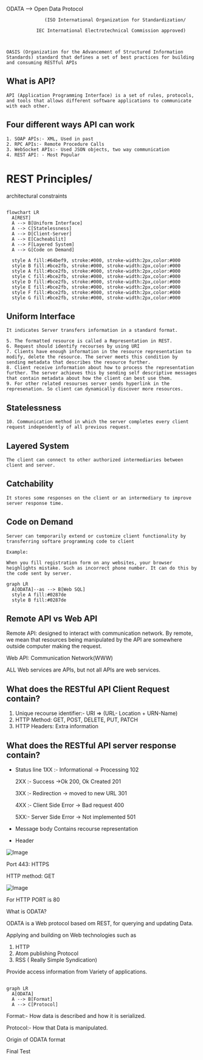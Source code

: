 



ODATA —> Open Data Protocol 

                  (ISO International Organization for Standardization/

               IEC International Electrotechnical Commission approved)

    

    OASIS (Organization for the Advancement of Structured Information Standards) standard that defines a set of best practices for building and consuming RESTful APIs

     

## What is API?

    API (Application Programming Interface) is a set of rules, protocols, and tools that allows different software applications to communicate with each other.

## Four different ways API can work

    1. SOAP APIs:- XML, Used in past
    2. RPC APIs:- Remote Procedure Calls
    3. WebSocket APIs:- Used JSON objects, two way communication
    4. REST API: - Most Popular
    

# REST Principles/ 
architectural constraints

    

```mermaid

flowchart LR
  A[REST]
  A --> B[Uniform Interface]
  A --> C[Statelessness]
  A --> D[Client-Server]
  A --> E[Cacheabilit]
  A --> F[Layered System]
  A --> G[Code on Demand]
  
  style A fill:#64bef9, stroke:#000, stroke-width:2px,color:#000
  style B fill:#bce2fb, stroke:#000, stroke-width:2px,color:#000
  style A fill:#bce2fb, stroke:#000, stroke-width:2px,color:#000
  style C fill:#bce2fb, stroke:#000, stroke-width:2px,color:#000
  style D fill:#bce2fb, stroke:#000, stroke-width:2px,color:#000
  style E fill:#bce2fb, stroke:#000, stroke-width:2px,color:#000
  style F fill:#bce2fb, stroke:#000, stroke-width:2px,color:#000
  style G fill:#bce2fb, stroke:#000, stroke-width:2px,color:#000

```

## Uniform Interface

    It indicates Server transfers information in a standard format.

    5. The formatted resource is called a Representation in REST.
    6. Request should identify recourses by using URI
    7. Clients have enough information in the resource representation to modify, delete the resource. The server meets this condition by sending metadata that describes the resource further. 
    8. Client receive information about how to process the representation further. The server achieves this by sending self descriptive messages that contain metadata about how the client can best use them.
    9. For other related resourses server sends hyperlink in the represenation. So client can dynamically discover more resources.
    

## Statelessness

    

    10. Communication method in which the server completes every client request independently of all previous request.
## Layered System

    

    The client can connect to other authorized intermediaries between client and server.

## Catchability

    It stores some responses on the client or an intermediary to improve server response time.

## Code on Demand

    Server can temporarily extend or customize client functionality by transferring softare programming code to client

    Example:

    When you fill registration form on any websites, your browser heighlights mistake. Such as incorrect phone number. It can do this by the code sent by server. 

    

    

    



```mermaid
graph LR
  A[ODATA]--as --> B[Web SQL]
  style A fill:#0287de
  style B fill:#0287de
```





## Remote API vs Web API

Remote API: designed to interact with communication network. By remote, we mean that resources being manipulated by the API are somewhere outside computer making the request.



Web API: Communication Network(WWW)

ALL Web services are APIs, but not all APIs are web services.

## What does the RESTful API Client Request contain?

1. Unique recourse identifier:- URI ⇒ (URL- Location + URN-Name)
1. HTTP Method: GET, POST, DELETE, PUT, PATCH
1. HTTP Headers: Extra information


## What does the RESTful API server response contain?



- Status  line 
  1XX :- Informational → Processing 102

  2XX :- Success →Ok 200, Ok Created 201

  3XX :- Redirection → moved to new URL 301

  4XX :- Client Side Error → Bad request 400

  5XX:- Server Side Error → Not implemented 501



- Message body
  Contains recourse representation

-  Header


![Image](https://prod-files-secure.s3.us-west-2.amazonaws.com/957548da-634d-4c7f-b0aa-dd4d7a9da4c5/de3257b0-99da-4a97-9108-71d731170890/image.png?X-Amz-Algorithm=AWS4-HMAC-SHA256&X-Amz-Content-Sha256=UNSIGNED-PAYLOAD&X-Amz-Credential=ASIAZI2LB466YU6YTMWI%2F20251031%2Fus-west-2%2Fs3%2Faws4_request&X-Amz-Date=20251031T123132Z&X-Amz-Expires=3600&X-Amz-Security-Token=IQoJb3JpZ2luX2VjEEwaCXVzLXdlc3QtMiJHMEUCIGFga1jG2gtOykQflXCCWdOvunUcOzFIxns0W5wz2Re2AiEAyPLIMli5%2Fwxc5A6DJ2dzKAG3%2BDl5bovkPmmK9de5TAYq%2FwMIFRAAGgw2Mzc0MjMxODM4MDUiDGeKH6piXGUJcmnefCrcA1fzLlpFbMEqAutgMylYEkBFMhR6rJli9cd7EqnIgppWQBuf7N1m1MZQC7Ngbk9C5s3ieSr4EEjoumaWGiRdsrASGPIsO3uFNqMR5TEVCBV7PjWVifputPkeCwSS%2Bv3oEnSjHrEx7rfKc%2FsBn5ubHF2xk44AIn%2By376RKgbgjUYPSoaa6dDnCaxOHPF7xqcHaqN1iTo9N8iMwa8YV%2BGW%2BcbtgCIDNFQW2aboa4MmnOny%2FVfOP55jcL4ZElc9gJiATaVsIJQyf2DUO1q%2BLesXU000vkecOTV8IIWILekT62T75Woie2fzaFfOK1rv7kPDTE%2ByaAFJ7XPs2rxmdhH9t1P42fvwF4G336ESf7K3laltTEAGK696CduGOmKNeQihi0qt6WeLpk4REyJBWVm%2FSYmlcFrTl1E7KvoUfZscpra5PdWzKdFyrNDScoFgHaX%2FHTypm3SO9a1Lh5MsMxP82i6kuSwJ%2B9UEg49G9j9QjYvWgNyA%2FK70ch%2Bi1a%2FrzKS%2BNPjhx6T3ShtDn%2FUpyQc6fsZwXs6O3gOqNQElBXn4BJTDzGpcDWCI7tTYbs2lucIehjlDIyHfGUS8luKKL1LjK6O87EqUtfz4vvoDtHSe9SoCwKcY5uYLTFyMcq48MMvRksgGOqUB0L5CmvlfQJXb7AEzMFTRHJkZtO1GtZMHbcuZ%2BHJgMKlXoYH%2FTdUcZfRzENtpt%2Bg9ezjK5TMBvcWy193K%2BkKjKfRAqDCKFEi6wEFr%2FTe2Oo83SHaBQMVzEr8%2FbhUM5x4tAKUleB%2FWZ%2Fn6KgvVMxcmUHT3q3Lid1xGpI%2FaTcY4Fvz99sDRmsUd%2BuF6XRl7p%2FUU%2BSQRqd475xMzUr3%2Fm%2Fe6y6k7ndjX&X-Amz-Signature=18e78ff1314d9d5a1c1442aef8a7e76df9475ba936b3876a7b03e3d259de99a7&X-Amz-SignedHeaders=host&x-amz-checksum-mode=ENABLED&x-id=GetObject)



Port 443: HTTPS

HTTP method: GET



![Image](https://prod-files-secure.s3.us-west-2.amazonaws.com/957548da-634d-4c7f-b0aa-dd4d7a9da4c5/dc56f68d-8daf-4b31-bc04-5bd2547ffac9/image.png?X-Amz-Algorithm=AWS4-HMAC-SHA256&X-Amz-Content-Sha256=UNSIGNED-PAYLOAD&X-Amz-Credential=ASIAZI2LB466YU6YTMWI%2F20251031%2Fus-west-2%2Fs3%2Faws4_request&X-Amz-Date=20251031T123132Z&X-Amz-Expires=3600&X-Amz-Security-Token=IQoJb3JpZ2luX2VjEEwaCXVzLXdlc3QtMiJHMEUCIGFga1jG2gtOykQflXCCWdOvunUcOzFIxns0W5wz2Re2AiEAyPLIMli5%2Fwxc5A6DJ2dzKAG3%2BDl5bovkPmmK9de5TAYq%2FwMIFRAAGgw2Mzc0MjMxODM4MDUiDGeKH6piXGUJcmnefCrcA1fzLlpFbMEqAutgMylYEkBFMhR6rJli9cd7EqnIgppWQBuf7N1m1MZQC7Ngbk9C5s3ieSr4EEjoumaWGiRdsrASGPIsO3uFNqMR5TEVCBV7PjWVifputPkeCwSS%2Bv3oEnSjHrEx7rfKc%2FsBn5ubHF2xk44AIn%2By376RKgbgjUYPSoaa6dDnCaxOHPF7xqcHaqN1iTo9N8iMwa8YV%2BGW%2BcbtgCIDNFQW2aboa4MmnOny%2FVfOP55jcL4ZElc9gJiATaVsIJQyf2DUO1q%2BLesXU000vkecOTV8IIWILekT62T75Woie2fzaFfOK1rv7kPDTE%2ByaAFJ7XPs2rxmdhH9t1P42fvwF4G336ESf7K3laltTEAGK696CduGOmKNeQihi0qt6WeLpk4REyJBWVm%2FSYmlcFrTl1E7KvoUfZscpra5PdWzKdFyrNDScoFgHaX%2FHTypm3SO9a1Lh5MsMxP82i6kuSwJ%2B9UEg49G9j9QjYvWgNyA%2FK70ch%2Bi1a%2FrzKS%2BNPjhx6T3ShtDn%2FUpyQc6fsZwXs6O3gOqNQElBXn4BJTDzGpcDWCI7tTYbs2lucIehjlDIyHfGUS8luKKL1LjK6O87EqUtfz4vvoDtHSe9SoCwKcY5uYLTFyMcq48MMvRksgGOqUB0L5CmvlfQJXb7AEzMFTRHJkZtO1GtZMHbcuZ%2BHJgMKlXoYH%2FTdUcZfRzENtpt%2Bg9ezjK5TMBvcWy193K%2BkKjKfRAqDCKFEi6wEFr%2FTe2Oo83SHaBQMVzEr8%2FbhUM5x4tAKUleB%2FWZ%2Fn6KgvVMxcmUHT3q3Lid1xGpI%2FaTcY4Fvz99sDRmsUd%2BuF6XRl7p%2FUU%2BSQRqd475xMzUr3%2Fm%2Fe6y6k7ndjX&X-Amz-Signature=ed900b41bdf109f6061b327da2b539d9b9c0c160997264dab1914afbefa5c8b5&X-Amz-SignedHeaders=host&x-amz-checksum-mode=ENABLED&x-id=GetObject)





For HTTP PORT is 80



What is ODATA?

  ODATA is a Web protocol based om REST, for querying and updating Data.

Applying and building on Web technologies such as

  1. HTTP
  2. Atom publishing Protocol
  3. RSS ( Really Simple Syndication) 


Provide access information from Variety of applications.



## 

```mermaid
graph LR
  A[ODATA]
  A --> B[Format]
  A --> C[Protocol]
```

Format:- How data is described and how it is serialized.

Protocol:- How that Data is manipulated.



Origin of ODATA format





Final Test







